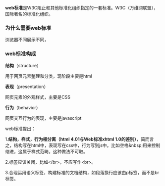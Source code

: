 **web标准**是W3C阻止和其他标准化组织指定的一套标准。W3C（万维网联盟），国际著名的标准化组织。

### 为什么需要web标准
浏览器不同展示不同，

### web标准构成

**结构**（structure）

用于网页元素整理和分类，现阶段主要是html

**表现**（presentation）

网页元素的外观样式，主要是CSS

**行为**（behavior）

网页交互行为的表现，主要是javascript

web标准提出：

1.**结构，样式，行为相分离（html 4.01与Web标准xhtml 1.0的差别）**，简而言之，结构写在html中，表现写在css中，行为写到js中。比如空格\&nbsp;用来控制缩进，这属于样式范畴。这种做法不可取。

2.标签应该关闭，比如\</br\>，不应写作\<br>。

3.合理运用语义标签，构建标准的文档结构，如段落换行应该由p标签，而不是br标签。

